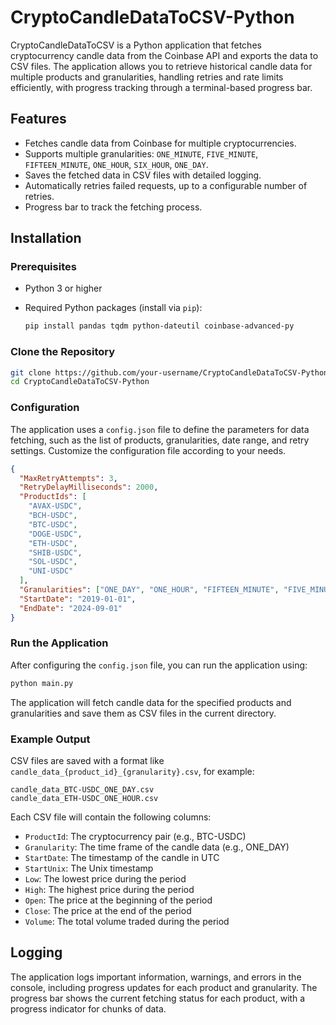 # CryptoCandleDataToCSV-Python

CryptoCandleDataToCSV is a Python application that fetches cryptocurrency candle data from the Coinbase API and exports the data to CSV files. The application allows you to retrieve historical candle data for multiple products and granularities, handling retries and rate limits efficiently, with progress tracking through a terminal-based progress bar.

## Features

- Fetches candle data from Coinbase for multiple cryptocurrencies.
- Supports multiple granularities: `ONE_MINUTE`, `FIVE_MINUTE`, `FIFTEEN_MINUTE`, `ONE_HOUR`, `SIX_HOUR`, `ONE_DAY`.
- Saves the fetched data in CSV files with detailed logging.
- Automatically retries failed requests, up to a configurable number of retries.
- Progress bar to track the fetching process.

## Installation

### Prerequisites

- Python 3 or higher
- Required Python packages (install via `pip`):

  ```bash
  pip install pandas tqdm python-dateutil coinbase-advanced-py
  ```

### Clone the Repository

```bash
git clone https://github.com/your-username/CryptoCandleDataToCSV-Python.git
cd CryptoCandleDataToCSV-Python
```

### Configuration

The application uses a `config.json` file to define the parameters for data fetching, such as the list of products, granularities, date range, and retry settings. Customize the configuration file according to your needs.

```json
{
  "MaxRetryAttempts": 3,
  "RetryDelayMilliseconds": 2000,
  "ProductIds": [
    "AVAX-USDC",
    "BCH-USDC",
    "BTC-USDC",
    "DOGE-USDC",
    "ETH-USDC",
    "SHIB-USDC",
    "SOL-USDC",
    "UNI-USDC"
  ],
  "Granularities": ["ONE_DAY", "ONE_HOUR", "FIFTEEN_MINUTE", "FIVE_MINUTE"],
  "StartDate": "2019-01-01",
  "EndDate": "2024-09-01"
}
```

### Run the Application

After configuring the `config.json` file, you can run the application using:

```bash
python main.py
```

The application will fetch candle data for the specified products and granularities and save them as CSV files in the current directory.

### Example Output

CSV files are saved with a format like `candle_data_{product_id}_{granularity}.csv`, for example:

```
candle_data_BTC-USDC_ONE_DAY.csv
candle_data_ETH-USDC_ONE_HOUR.csv
```

Each CSV file will contain the following columns:

- `ProductId`: The cryptocurrency pair (e.g., BTC-USDC)
- `Granularity`: The time frame of the candle data (e.g., ONE_DAY)
- `StartDate`: The timestamp of the candle in UTC
- `StartUnix`: The Unix timestamp
- `Low`: The lowest price during the period
- `High`: The highest price during the period
- `Open`: The price at the beginning of the period
- `Close`: The price at the end of the period
- `Volume`: The total volume traded during the period

## Logging

The application logs important information, warnings, and errors in the console, including progress updates for each product and granularity. The progress bar shows the current fetching status for each product, with a progress indicator for chunks of data.